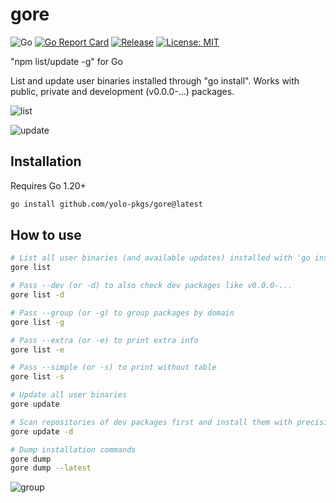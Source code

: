 # gore

![Go](https://github.com/yolo-pkgs/gore/actions/workflows/go.yml/badge.svg)
[![Go Report Card](https://goreportcard.com/badge/github.com/yolo-pkgs/gore)](https://goreportcard.com/report/github.com/yolo-pkgs/gore)
[![Release](https://img.shields.io/github/v/release/yolo-pkgs/gore.svg?style=flat-square)](https://github.com/yolo-pkgs/gore)
[![License: MIT](https://img.shields.io/badge/License-MIT-yellow.svg)](https://opensource.org/licenses/MIT)

"npm list/update -g" for Go

List and update user binaries installed through "go install". Works with public, private and development (v0.0.0-...) packages.

![list](https://github.com/yolo-pkgs/gore/assets/71007493/e121225a-af70-4d7a-9d87-e4470608a36a)

![update](https://github.com/yolo-pkgs/gore/assets/71007493/67125d67-2491-4cc0-b650-6fb211cadafb)

## Installation

Requires Go 1.20+

```bash
go install github.com/yolo-pkgs/gore@latest
```

## How to use

```bash
# List all user binaries (and available updates) installed with 'go install'
gore list

# Pass --dev (or -d) to also check dev packages like v0.0.0-...
gore list -d

# Pass --group (or -g) to group packages by domain
gore list -g

# Pass --extra (or -e) to print extra info
gore list -e

# Pass --simple (or -s) to print without table
gore list -s

# Update all user binaries
gore update

# Scan repositories of dev packages first and install them with precision instead of @latest. 
gore update -d

# Dump installation commands
gore dump
gore dump --latest
```

![group](https://github.com/yolo-pkgs/gore/assets/71007493/a006adea-a23b-40f8-9009-76cc7e03205f)
